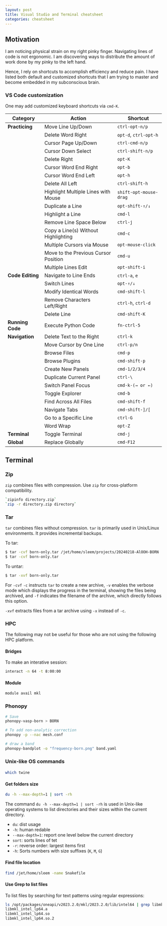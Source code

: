 ```yaml
---
layout: post
title: Visual Studio and Terminal cheatsheet
categories: cheatsheet
---
```



## Motivation

I am noticing physical strain on my right pinky finger. Navigating lines of code is not ergonomic. I am discovering ways to distribute the amount of work done by my pinky to the left hand.

Hence, I rely on shortcuts to accomplish efficiency and reduce pain. I have listed both default and customized shortcuts that I am trying to master and become embedded in my subconscious brain.

### VS Code customization

One may add customized keyboard shortcuts via `cmd-K`.

| Category                     | Action                                | Shortcut                |
|------------------------------|---------------------------------------|-------------------------|
| **Practicing**               | Move Line Up/Down                     | `ctrl-opt-n/p`          |
|                              | Delete Word Right                     | `opt-d`, `ctrl-opt-h`   |
|                              | Cursor Page Up/Down                   | `ctrl-cmd-n/p`          |
|                              | Cursor Down Select                    | `ctrl-shift-n/p`        |
|                              | Delete Right                          | `opt-K`                 |
|                              | Cursor Word End Right                 | `opt-b`                 |
|                              | Cursor Word End Left                  | `opt-h`                 |
|                              | Delete All Left                       | `ctrl-shift-h`          |
|                              | Highlight Multiple Lines with Mouse   | `shift-opt-mouse-drag`  |
|                              | Duplicate a Line                      | `opt-shift-↑/↓`         |
|                              | Highlight a Line                      | `cmd-l`                 |
|                              | Remove Line Space Below               | `ctrl-j`                |
|                              | Copy a Line(s) Without Highlighting   | `cmd-c`                 |
|                              | Multiple Cursors via Mouse            | `opt-mouse-click`       |
|                              | Move to the Previous Cursor Position  | `cmd-u`                 |
|                              | Multiple Lines Edit                   | `opt-shift-i`           |
| **Code Editing**             | Navigate to Line Ends                 | `ctrl-a`, `e`           |
|                              | Switch Lines                          | `opt-↑/↓`               |
|                              | Modify Identical Words                | `cmd-shift-l`           |
|                              | Remove Characters Left/Right          | `ctrl-h`, `ctrl-d`      |
|                              | Delete Line                           | `cmd-shift-K`           |
| **Running Code**             | Execute Python Code                   | `fn-ctrl-5`             |
| **Navigation**               | Delete Text to the Right              | `ctrl-k`                |
|                              | Move Cursor by One Line               | `ctrl-p/n`              |
|                              | Browse Files                          | `cmd-p`                 |
|                              | Browse Plugins                        | `cmd-shift-p`           |
|                              | Create New Panels                     | `cmd-1/2/3/4`           |
|                              | Duplicate Current Panel               | `ctrl-\`                |
|                              | Switch Panel Focus                    | `cmd-k-(→ or ←)`        |
|                              | Toggle Explorer                       | `cmd-b`                 |
|                              | Find Across All Files                 | `cmd-shift-f`           |
|                              | Navigate Tabs                         | `cmd-shift-]/[`         |
|                              | Go to a Specific Line                 | `ctrl-G`                |
|                              | Word Wrap                             | `opt-Z`                 |
| **Terminal**                 | Toggle Terminal                       | `cmd-j`                 |
| **Global**                   | Replace Globally                      | `cmd-F12`               |


## Terminal

### Zip

`zip` combines files with compression. Use `zip` for cross-platform compatibility. 

```bash
`zipinfo directory.zip`
`zip -r directory.zip directory`
```

### Tar

`tar` combines files without compression. `tar` is primarily used in Unix/Linux environments. It provides incremental backups.

To tar:

```bash
$ tar -cvf born-only.tar /jet/home/sleem/projects/20240218-AlOOH-BORN
$ tar -cvf born-only.tar
```

To untar:

```bash
$ tar -xvf born-only.tar
```

For `-cvf` `-c` instructs `tar` to create a new archive, `-v` enables the verbose mode which displays the progress in the terminal, showing the files being archived, and `-f` indicates the filename of the archive, which directly follows this option.

`-xvf` extracts files from a tar archive using `-x` instead of `-c`.

### HPC

The following may not be useful for those who are not using the following HPC platform.

#### Bridges

To make an interative session:

```bash
interact -n 64 -t 8:00:00
```

#### Module

```bash
module avail mkl
```

### Phonopy

```bash
# Save 
phonopy-vasp-born > BORN

# To add non-analytic correction 
phonopy -p --nac mesh.conf

# draw a band
phonopy-bandplot -o "frequency-born.png" band.yaml
```

### Unix-like OS commands

####

```bash
which twine
```


#### Get folders size

```bash
du -h --max-depth=1 | sort -rh
```

The command `du -h --max-depth=1 | sort -rh` is used in Unix-like operating systems to list directories and their sizes within the current directory.

- `du`: dist usage
- `-h`: human redable
- `--max-depth=1`: report one level below the current directory
- `sort`: sorts lines of tet
- `-r`: reverse order: largest items first
- `-h`: Sorts numbers with size suffixes (`K`, `M`, `G`)

#### Find file location

```bash
find /jet/home/sleem -name Snakefile
```


#### Use Grep to list files

To list files by searching for text patterns using regular expressions:

```bash
ls /opt/packages/oneapi/v2023.2.0/mkl/2023.2.0/lib/intel64 | grep libmkl_intel_lp64
libmkl_intel_lp64.a
libmkl_intel_lp64.so
libmkl_intel_lp64.so.2
```